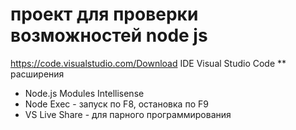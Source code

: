 # проект для проверки возможностей node js

https://code.visualstudio.com/Download
IDE Visual Studio Code
 ** расширения
 * Node.js Modules Intellisense
 * Node Exec - запуск по F8, остановка по F9
 * VS Live Share - для парного программирования
